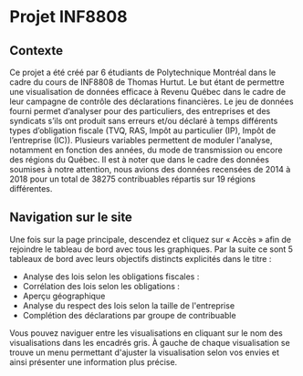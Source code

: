 # Projet INF8808

## Contexte 

Ce projet a été créé par 6 étudiants de Polytechnique Montréal dans le cadre du cours de INF8808 de Thomas Hurtut. Le but étant de permettre une visualisation de données efficace à Revenu Québec dans le cadre de leur campagne de contrôle des déclarations financières. Le jeu de données fourni permet d’analyser pour des particuliers, des entreprises et des syndicats s’ils ont produit sans erreurs et/ou déclaré à temps différents types d’obligation fiscale (TVQ, RAS, Impôt au particulier (IP), Impôt de l’entreprise (IC)). 
Plusieurs variables permettent de moduler l'analyse, notamment en fonction des années, du mode de transmission ou encore des régions du Québec. Il est à noter que dans le cadre des données soumises à notre attention, nous avions des données recensées de 2014 à 2018 pour un total de 38275 contribuables répartis sur 19 régions différentes. 

## Navigation sur le site

Une fois sur la page principale, descendez et cliquez sur « Accès » afin de rejoindre le tableau de bord avec tous les graphiques. 
Par la suite ce sont 5 tableaux de bord avec leurs objectifs distincts explicités dans le titre : 

- Analyse des lois selon les obligations fiscales : 
- Corrélation des lois selon les obligations : 
- Aperçu géographique
- Analyse du respect des lois selon la taille de l'entreprise
- Complétion des déclarations par groupe de contribuable

Vous pouvez naviguer entre les visualisations en cliquant sur le nom des visualisations dans les encadrés gris. À gauche de chaque visualisation se trouve un menu permettant d'ajuster la visualisation selon vos envies et ainsi présenter une information plus précise. 
